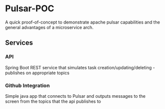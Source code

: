 # Pulsar-POC
A quick proof-of-concept to demonstrate apache pulsar capabilities and the general advantages of a microservice arch.

## Services

### API
Spring Boot REST service that simulates task creation/updating/deleting - publishes on appropriate topics

### Github Integration
Simple java app that connects to Pulsar and outputs messages to the screen from the topics that the api publishes to